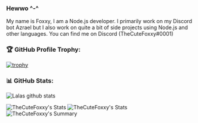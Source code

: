 ### Hewwo ^-^
My name is Foxxy, I am a Node.js developer. I primarily work on my Discord bot Azrael but I also work on quite a bit of side projects using Node.js and other languages. You can find me on Discord (TheCuteFoxxy#0001)

### 🏆 GitHub Profile Trophy:
[![trophy](https://github-profile-trophy.vercel.app/?username=thecutefoxxy&column=8&theme=discord&no-frame=true&no-bg=true)](https://github.com/ryo-ma/github-profile-trophy)


### 📊 GitHub Stats:
![Lalas github stats](https://github-readme-stats.vercel.app/api?username=thecutefoxxy&theme=radical&show_icons=true&count_private=true)
  
 
![TheCuteFoxxy's Stats](https://github-profile-summary-cards.vercel.app/api/cards/repos-per-language?username=thecutefoxxy&theme=solarized_dark)
![TheCuteFoxxy's Stats](https://github-profile-summary-cards.vercel.app/api/cards/most-commit-language?username=thecutefoxxy&theme=solarized_dark)
![TheCuteFoxxy's Summary](![](https://github-profile-summary-cards.vercel.app/api/cards/profile-details?username=thecutefoxxy&theme=solarized_dark))

